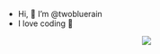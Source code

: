 - Hi, 👋 I’m @twobluerain
- I love coding 💞


<!---
twobluerain/twobluerain is a ✨ special ✨ repository because its `README.md` (this file) appears on your GitHub profile.
You can click the Preview link to take a look at your changes.
--->
<p align="center">
<img src="https://user-images.githubusercontent.com/101780699/167525068-a4e2d966-2169-49d0-aa47-5b9b46af50e2.gif"
     </p>

